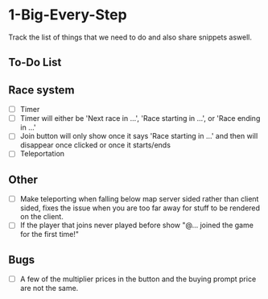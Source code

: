 # 1-Big-Every-Step
Track the list of things that we need to do and also share snippets aswell.

## To-Do List

## Race system
- [ ] Timer
- [ ] Timer will either be 'Next race in ...', 'Race starting in ...', or 'Race ending in ...'
- [ ] Join button will only show once it says 'Race starting in ...' and then will disappear once clicked or once it starts/ends
- [ ] Teleportation

## Other
- [ ] Make teleporting when falling below map server sided rather than client sided, fixes the issue when you are too far away for stuff to be rendered on the client.
- [ ] If the player that joins never played before show "@... joined the game for the first time!"

## Bugs
- [ ] A few of the multiplier prices in the button and the buying prompt price are not the same.
